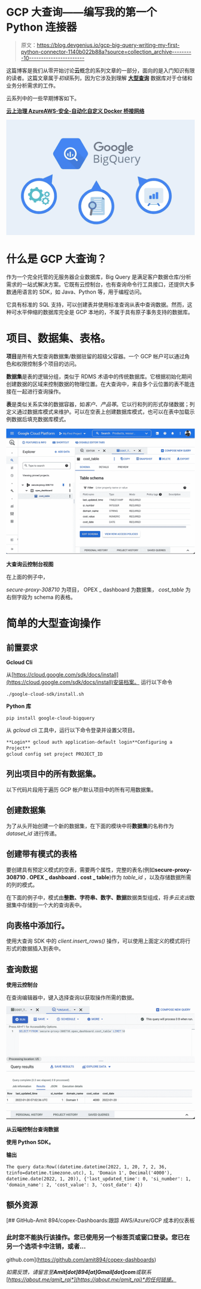 # GCP 大查询——编写我的第一个 Python 连接器

> 原文：<https://blog.devgenius.io/gcp-big-query-writing-my-first-python-connector-1140b022b88a?source=collection_archive---------10----------------------->

这篇博客是我们从零开始讨论**云**概念的系列文章的一部分，面向的是入门知识有限的读者。这篇文章属于*初级*系列，因为它涉及到理解 [**大型查询**](https://cloud.google.com/bigquery) 数据库对于仓储和业务分析需求的工作。

云系列中的一些早期博客如下。

[**云上治理 Azure**](/how-to-automate-cloud-governance-on-azure-f392bd971f2f)[**AWS-安全-自动化**](https://medium.com/r?url=https%3A%2F%2Fblog.devgenius.io%2Fcustom-docker-bridge-networks-how-to-run-containers-b8d40c51bab2)[**自定义 Docker 桥接网络**](/custom-docker-bridge-networks-how-to-run-containers-b8d40c51bab2)

![](img/4c48bf912d6e17e35b2b663c763b6678.png)

# **什么是 GCP 大查询？**

作为一个完全托管的无服务器企业数据库，Big Query 是满足客户数据仓库/分析需求的一站式解决方案。它既有云控制台，也有查询命令行工具接口，还提供大多数通用语言的 SDK，如 Java、Python 等，用于编程访问。

它具有标准的 SQL 支持，可以创建表并使用标准查询从表中查询数据。然而，这种可水平伸缩的数据库完全是 GCP 本地的，不属于具有原子事务支持的数据库。

# **项目、数据集、表格。**

**项目**是所有大型查询数据集/数据驻留的超级父容器。一个 GCP 帐户可以通过角色和权限控制多个项目的访问。

**数据集**是表的逻辑分组，类似于 RDMS 术语中的传统数据库。它根据初始化期间创建数据的区域来控制数据的物理位置。在大查询中，来自多个云位置的表不能连接在一起进行查询操作。

**表**是类似关系实体的数据容器，如*客户、产品等*。它以行和列的形式存储数据；列定义通过数据库模式来维护。可以在空表上创建数据库模式，也可以在表中加载示例数据后填充数据库模式。

![](img/0e4ca04a7b3cc9cd1b5b97e8daeecae9.png)

**大查询云控制台视图**

在上面的例子中，

*secure-proxy-308710* 为项目，
OPEX _ dashboard 为数据集，
*cost_table* 为右侧字段为 schema 的表格。

# 简单的大型查询操作

## **前置要求**

**Gcloud Cli**

从[https://cloud.google.com/sdk/docs/install](https://cloud.google.com/sdk/docs/install)安装档案。
运行以下命令

```
./google-cloud-sdk/install.sh
```

**Python 库**

```
pip install google-cloud-bigquery
```

从 *gcloud* cli 工具中，运行以下命令登录并设置父项目。

```
**Login** gcloud auth application-default login**Configuring a Project**
gcloud config set project PROJECT_ID
```

## **列出项目中的所有数据集。**

以下代码片段用于遍历 GCP 帐户默认项目中的所有可用数据集。

## **创建数据集**

为了从头开始创建一个新的数据集，在下面的模块中将**数据集**的名称作为 *dataset_id* 进行传递。

## **创建带有模式的表格**

要创建具有预定义模式的空表，需要两个属性，完整的表名(例如**secure-proxy-308710 . OPEX _ dashboard . cost _ table**)作为 *table_id* ，以及存储数据所需的列的模式。

在下面的例子中，模式由**整数、字符串、数字、数据**数据类型组成，将*多云支出*数据集中存储到一个大的查询表中。

## **向表格中添加行。**

使用大查询 SDK 中的 *client.insert_rows()* 操作，可以使用上面定义的模式将行形式的数据插入到表中。

## 查询数据

**使用云控制台**

在查询编辑器中，键入选择查询以获取操作所需的数据。

![](img/204319f9720647be5e3d707232f79928.png)

**从云端控制台查询数据**

**使用 Python SDK。**

**输出**

```
The query data:Row((datetime.datetime(2022, 1, 20, 7, 2, 36, tzinfo=datetime.timezone.utc), 1, 'Domain 1', Decimal('4000'), datetime.date(2022, 1, 20)), {'last_updated_time': 0, 'si_number': 1, 'domain_name': 2, 'cost_value': 3, 'cost_date': 4})
```

## 额外资源

[](https://github.com/amit894/copex-dashboards) [## GitHub-Amit 894/copex-Dashboards:跟踪 AWS/Azure/GCP 成本的仪表板

### 此时您不能执行该操作。您已使用另一个标签页或窗口登录。您已在另一个选项卡中注销，或者…

github.com](https://github.com/amit894/copex-dashboards) 

*如需反馈，请留言至****Amit[dot]894[at]Gmail[dot]com****或联系*[*https://about.me/amit_raj*](https://about.me/amit_raj)*的任何链接。*